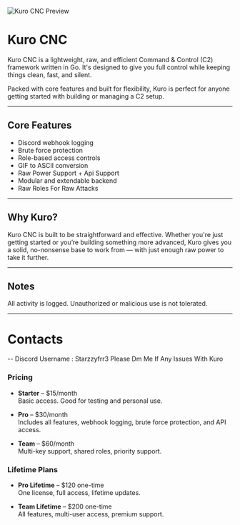 ![Kuro CNC Preview](https://i.postimg.cc/Y0LP3TTn/your-image.png)

# Kuro CNC

Kuro CNC is a lightweight, raw, and efficient Command & Control (C2) framework written in Go. It's designed to give you full control while keeping things clean, fast, and silent.

Packed with core features and built for flexibility, Kuro is perfect for anyone getting started with building or managing a C2 setup.

---

## Core Features

- Discord webhook logging
- Brute force protection
- Role-based access controls
- GIF to ASCII conversion
- Raw Power Support + Api Support
- Modular and extendable backend
- Raw Roles For Raw Attacks

---

## Why Kuro?

Kuro CNC is built to be straightforward and effective. Whether you're just getting started or you’re building something more advanced, Kuro gives you a solid, no-nonsense base to work from — with just enough raw power to take it further.

---

## Notes

All activity is logged. Unauthorized or malicious use is not tolerated.

---
# Contacts
-- Discord Username : Starzzyfrr3
Please Dm Me If Any Issues With Kuro

### Pricing

- **Starter** – $15/month  
  Basic access. Good for testing and personal use.

- **Pro** – $30/month  
  Includes all features, webhook logging, brute force protection, and API access.

- **Team** – $60/month  
  Multi-key support, shared roles, priority support.

### Lifetime Plans

- **Pro Lifetime** – $120 one-time  
  One license, full access, lifetime updates.

- **Team Lifetime** – $200 one-time  
  All features, multi-user access, premium support.
